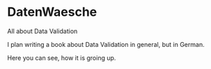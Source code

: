 # DatenWaesche

All about Data Validation

I plan writing a book about Data Validation in general, but in German.

Here you can see, how it is groing up.
